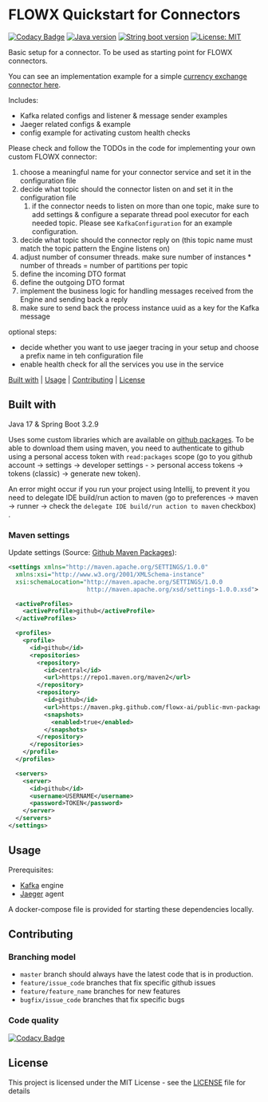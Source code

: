 # FLOWX Quickstart for Connectors

[![Codacy Badge](https://app.codacy.com/project/badge/Grade/ec3388834bc74032ac69bdf8adf050f3)](https://www.codacy.com?utm_source=github.com&amp;utm_medium=referral&amp;utm_content=flowx-ai/quickstart-connector&amp;utm_campaign=Badge_Grade)
[![Java version](https://img.shields.io/badge/java%20version-17-yellow.svg?color=yellow)](https://adoptopenjdk.net/index.html?variant=openjdk11&jvmVariant=hotspot)
[![String boot version](https://img.shields.io/badge/spring%20boot%20version-3.2.9-9cf.svg?color=9cf)](https://spring.io/projects/spring-boot)
[![License: MIT](https://img.shields.io/badge/license-MIT-orange.svg)](https://opensource.org/licenses/MIT)

Basic setup for a connector. To be used as starting point for FLOWX connectors.

You can see an implementation example for a simple [currency exchange connector here](https://github.com/flowx-ai/quickstart-connector/pull/4).

Includes:
  - Kafka related configs and listener & message sender examples
  - Jaeger related configs & example
  - config example for activating custom health checks

Please check and follow the TODOs in the code for implementing your own custom FLOWX connector:

1. choose a meaningful name for your connector service and set it in the configuration file
2. decide what topic should the connector listen on and set it in the configuration file
   1. if the connector needs to listen on more than one topic, make sure to add settings & configure a separate thread pool executor for each needed topic. Please see `KafkaConfiguration` for an example configuration. 
3. decide what topic should the connector reply on (this topic name must match the topic pattern the Engine listens on)
4. adjust number of consumer threads. make sure number of instances * number of threads = number of partitions per topic
5. define the incoming DTO format
6. define the outgoing DTO format
7. implement the business logic for handling messages received from the Engine and sending back a reply
8. make sure to send back the process instance uuid as a key for the Kafka message

optional steps:
- decide whether you want to use jaeger tracing in your setup and choose a prefix name in teh configuration file
- enable health check for all the services you use in the service

[Built with](#built-with) | [Usage](#usage) | [Contributing](#contributing) | [License](#license)

## Built with

Java 17 & Spring Boot 3.2.9

Uses some custom libraries which are available on [github packages](https://github.com/orgs/flowx-ai/packages?repo_name=public-mvn-packages). To be able to download them using maven, you need to authenticate to github using a personal access token with `read:packages` scope (go to you github account -> settings -> developer settings - > personal access tokens -> tokens (classic) -> generate new token).

An error might occur if you run your project using Intellij, to prevent it you need to delegate IDE build/run action to maven (go to preferences -> maven -> runner -> check the `delegate IDE build/run action to maven` checkbox) .

### Maven settings
Update settings (Source: [Github Maven Packages](https://docs.github.com/en/packages/working-with-a-github-packages-registry/working-with-the-apache-maven-registry)):
```xml
<settings xmlns="http://maven.apache.org/SETTINGS/1.0.0"
  xmlns:xsi="http://www.w3.org/2001/XMLSchema-instance"
  xsi:schemaLocation="http://maven.apache.org/SETTINGS/1.0.0
                      http://maven.apache.org/xsd/settings-1.0.0.xsd">

  <activeProfiles>
    <activeProfile>github</activeProfile>
  </activeProfiles>

  <profiles>
    <profile>
      <id>github</id>
      <repositories>
        <repository>
          <id>central</id>
          <url>https://repo1.maven.org/maven2</url>
        </repository>
        <repository>
          <id>github</id>
          <url>https://maven.pkg.github.com/flowx-ai/public-mvn-packages</url>
          <snapshots>
            <enabled>true</enabled>
          </snapshots>
        </repository>
      </repositories>
    </profile>
  </profiles>

  <servers>
    <server>
      <id>github</id>
      <username>USERNAME</username>
      <password>TOKEN</password>
    </server>
  </servers>
</settings>
```

## Usage

Prerequisites:
  - [Kafka](https://kafka.apache.org/) engine
  - [Jaeger](https://www.jaegertracing.io) agent

A docker-compose file is provided for starting these dependencies locally.

## Contributing

### Branching model

- `master` branch should always have the latest code that is in production.
- `feature/issue_code` branches that fix specific github issues
- `feature/feature_name` branches for new features
- `bugfix/issue_code` branches that fix specific bugs

### Code quality

[![Codacy Badge](https://app.codacy.com/project/badge/Grade/ec3388834bc74032ac69bdf8adf050f3)](https://www.codacy.com?utm_source=github.com&amp;utm_medium=referral&amp;utm_content=flowx-ai/quickstart-connector&amp;utm_campaign=Badge_Grade)

## License

This project is licensed under the MIT License - see the [LICENSE](LICENSE) file for details

